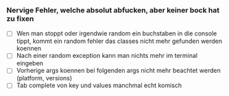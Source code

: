 ### Nervige Fehler, welche absolut abfucken, aber keiner bock hat zu fixen

- [ ] Wen man stoppt oder irgendwie random ein buchstaben in die console tippt, kommt ein random fehler das classes nicht mehr gefunden werden koennen
- [ ] Nach einer random exception kann man nichts mehr im terminal eingeben
- [ ] Vorherige args koennen bei folgenden args nicht mehr beachtet werden (platform, versions)
- [ ] Tab complete von key und values manchmal echt komisch